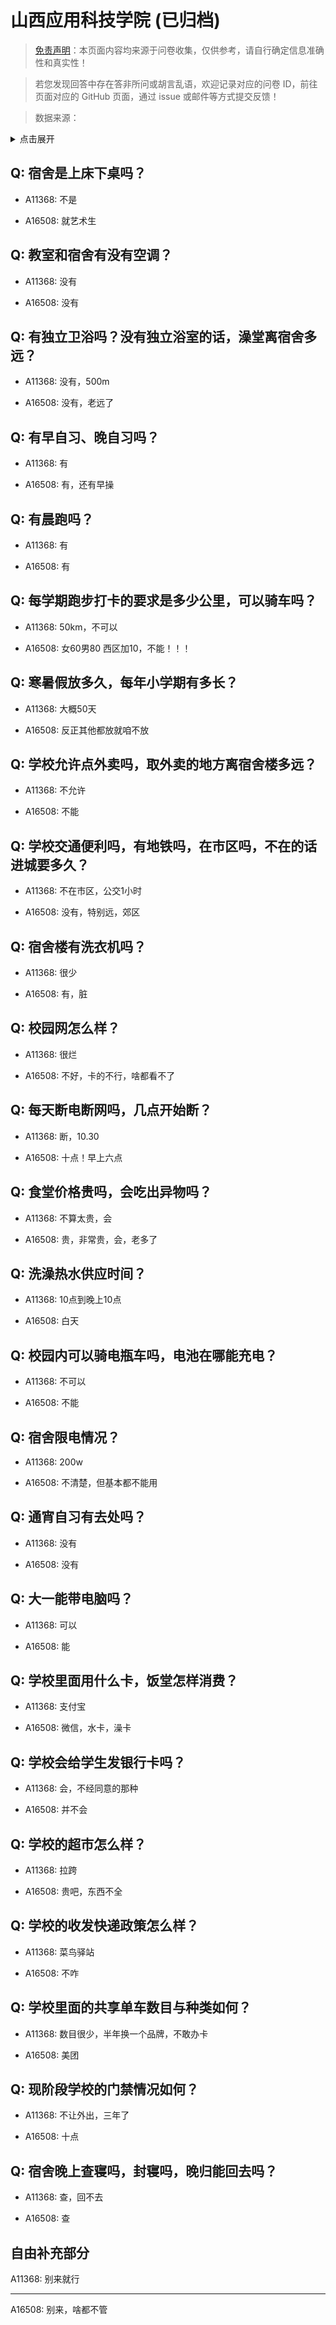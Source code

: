 # 山西应用科技学院 (已归档)

> [免责声明](https://colleges.chat/#_3)：本页面内容均来源于问卷收集，仅供参考，请自行确定信息准确性和真实性！

> 若您发现回答中存在答非所问或胡言乱语，欢迎记录对应的问卷 ID，前往页面对应的 GitHub 页面，通过 issue 或邮件等方式提交反馈！

> 数据来源：

<details><summary>点击展开</summary>
<ul>
<li>A11368: 匿名 (2022 年 06 月)</li>
<li>A16508: 匿名 (2022 年 12 月)</li>
</ul>
</details>

## Q: 宿舍是上床下桌吗？

- A11368: 不是

- A16508: 就艺术生

## Q: 教室和宿舍有没有空调？

- A11368: 没有

- A16508: 没有

## Q: 有独立卫浴吗？没有独立浴室的话，澡堂离宿舍多远？

- A11368: 没有，500m

- A16508: 没有，老远了

## Q: 有早自习、晚自习吗？

- A11368: 有

- A16508: 有，还有早操

## Q: 有晨跑吗？

- A11368: 有

- A16508: 有

## Q: 每学期跑步打卡的要求是多少公里，可以骑车吗？

- A11368: 50km，不可以

- A16508: 女60男80 西区加10，不能！！！

## Q: 寒暑假放多久，每年小学期有多长？

- A11368: 大概50天

- A16508: 反正其他都放就咱不放

## Q: 学校允许点外卖吗，取外卖的地方离宿舍楼多远？

- A11368: 不允许

- A16508: 不能

## Q: 学校交通便利吗，有地铁吗，在市区吗，不在的话进城要多久？

- A11368: 不在市区，公交1小时

- A16508: 没有，特别远，郊区

## Q: 宿舍楼有洗衣机吗？

- A11368: 很少

- A16508: 有，脏

## Q: 校园网怎么样？

- A11368: 很烂

- A16508: 不好，卡的不行，啥都看不了

## Q: 每天断电断网吗，几点开始断？

- A11368: 断，10.30

- A16508: 十点！早上六点

## Q: 食堂价格贵吗，会吃出异物吗？

- A11368: 不算太贵，会

- A16508: 贵，非常贵，会，老多了

## Q: 洗澡热水供应时间？

- A11368: 10点到晚上10点

- A16508: 白天

## Q: 校园内可以骑电瓶车吗，电池在哪能充电？

- A11368: 不可以

- A16508: 不能

## Q: 宿舍限电情况？

- A11368: 200w

- A16508: 不清楚，但基本都不能用

## Q: 通宵自习有去处吗？

- A11368: 没有

- A16508: 没有

## Q: 大一能带电脑吗？

- A11368: 可以

- A16508: 能

## Q: 学校里面用什么卡，饭堂怎样消费？

- A11368: 支付宝

- A16508: 微信，水卡，澡卡

## Q: 学校会给学生发银行卡吗？

- A11368: 会，不经同意的那种

- A16508: 并不会

## Q: 学校的超市怎么样？

- A11368: 拉跨

- A16508: 贵吧，东西不全

## Q: 学校的收发快递政策怎么样？

- A11368: 菜鸟驿站

- A16508: 不咋

## Q: 学校里面的共享单车数目与种类如何？

- A11368: 数目很少，半年换一个品牌，不敢办卡

- A16508: 美团

## Q: 现阶段学校的门禁情况如何？

- A11368: 不让外出，三年了

- A16508: 十点

## Q: 宿舍晚上查寝吗，封寝吗，晚归能回去吗？

- A11368: 查，回不去

- A16508: 查

## 自由补充部分

A11368: 别来就行

***

A16508: 别来，啥都不管